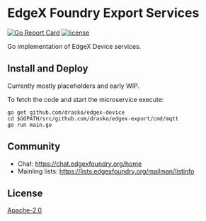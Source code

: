 # EdgeX Foundry Export Services
[![Go Report Card](https://goreportcard.com/badge/github.com/drasko/edgex-device)](https://goreportcard.com/report/github.com/drasko/edgex-device)
[![license](https://img.shields.io/badge/license-Apache%20v2.0-blue.svg)](LICENSE)

Go implementation of EdgeX Device services.

## Install and Deploy
Currently mostly placeholders and early WIP.

To fetch the code and start the microservice execute:

```
go get github.com/drasko/edgex-device
cd $GOPATH/src/github.com/drasko/edgex-export/cmd/mqtt
go run main.go
```

## Community
- Chat: https://chat.edgexfoundry.org/home
- Mainling lists: https://lists.edgexfoundry.org/mailman/listinfo

## License
[Apache-2.0](LICENSE)
